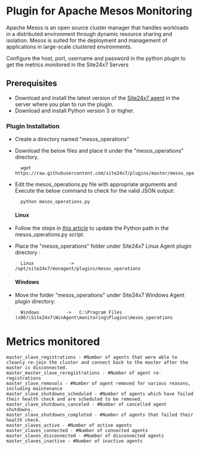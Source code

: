 
Plugin for Apache Mesos Monitoring
===========

Apache Mesos is an open source cluster manager that handles workloads in a distributed environment through dynamic resource sharing and isolation. Mesos is suited for the deployment and management of applications in large-scale clustered environments.

Configure the host, port, username and password in the python plugin to get the metrics monitored in the Site24x7 Servers

## Prerequisites

- Download and install the latest version of the [Site24x7 agent](https://www.site24x7.com/app/client#/admin/inventory/add-monitor) in the server where you plan to run the plugin. 
- Download and install Python version 3 or higher.


### Plugin Installation  

- Create a directory named "mesos_operations"

- Download the below files and place it under the "mesos_operations" directory.

		wget https://raw.githubusercontent.com/site24x7/plugins/master/mesos_operations/mesos_operations.py


- Edit the mesos_operations.py file with appropriate arguments and Execute the below command to check for the valid JSON output:

		python mesos_operations.py
  #### Linux
- Follow the steps in [this article](https://support.site24x7.com/portal/en/kb/articles/updating-python-path-in-a-plugin-script-for-linux-servers) to update the Python path in the mesos_operations.py script.
- Place the "mesos_operations" folder under Site24x7 Linux Agent plugin directory : 

		Linux             ->   /opt/site24x7/monagent/plugins/mesos_operations

  #### Windows 

- Move the folder "mesos_operations" under Site24x7 Windows Agent plugin directory: 

		Windows          ->   C:\Program Files (x86)\Site24x7\WinAgent\monitoring\Plugins\mesos_operations


Metrics monitored 
===========
```
master_slave_registrations - #Number of agents that were able to cleanly re-join the cluster and connect back to the master after the master is disconnected.
master_master_slave_reregistrations - #Number of agent re-registrations
master_slave_removals - #Number of agent removed for various reasons, including maintenance
master_slave_shutdowns_scheduled - #Number of agents which have failed their health check and are scheduled to be removed. 
master_slave_shutdowns_canceled - #Number of cancelled agent shutdowns. 
master_slave_shutdowns_completed - #Number of agents that failed their health check.
master_slaves_active - #Number of active agents
master_slaves_connected - #Number of connected agents	
master_slaves_disconnected - #Number of disconnected agents
master_slaves_inactive - #Number of inactive agents
```
